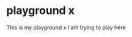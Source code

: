  # playground x
 
 This is my playground x
 I am trying to play here
 
 <module name="Checker">
	<!-- <property name="fileExtensions" value="java, properties, xml, xsd, jsp, js, sql"/>
    <module name="BeforeExecutionExclusionFileFilter">
        <property name="fileNamePattern" value="module\-info\.java$"/>
    </module> -->
    <!-- <module name="JavadocPackage"/> -->
    <module name="NewlineAtEndOfFile">
		<property name="severity" value="ignore" />
	</module>
    <module name="Translation"/>
	<module name="FileLength">
		<property name="max" value="5000"/>
	</module>
    <module name="LineLength">

